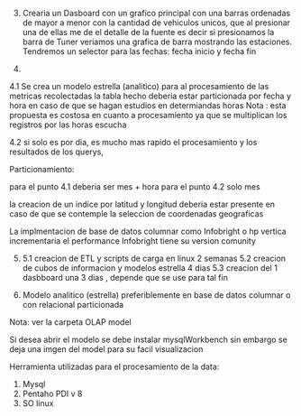 3. Crearia un Dasboard con un grafico principal con una barras ordenadas
 de mayor a menor con la cantidad de vehiculos unicos, que al presionar 
 una de ellas me de el detalle de la fuente  es decir si presionamos la barra
 de Tuner veriamos una grafica de barra mostrando las estaciones. 
 Tendremos un selector para las fechas: fecha inicio y fecha fin
 
 
 4. 
 
 4.1 Se crea un modelo estrella (analitico) para al procesamiento de las 
 metricas recolectadas la tabla hecho deberia estar particionada 
 por fecha y hora en caso de que se hagan estudios en determiandas horas
 Nota : esta propuesta es costosa en cuanto a procesamiento ya que se 
 multiplican los registros por las horas escucha
 
 4.2 si solo es por dia,  es mucho mas rapido el procesamiento y los resultados
 de los querys, 
 
 Particionamiento:
 
 para el punto 4.1 deberia ser mes + hora
 para el punto 4.2 solo mes
 
 la creacion de un indice por latitud y longitud deberia estar presente en caso 
 de que se contemple la seleccion de coordenadas geograficas
 
 La implmentacion de base de datos columnar como Infobright o hp vertica 
 incrementaria el performance Infobright tiene su version comunity
 
 5. 
	5.1 creacion de ETL y scripts de carga en linux 2 semanas
	5.2 creacion de cubos de informacion y modelos estrella 4 dias
	5.3 creacion del 1 dasbboard una 3  dias , depende que se use 
	para tal fin
	
	
6. Modelo analitico (estrella) preferiblemente en base de datos columnar 
o con relacional particionada

Nota: ver la carpeta OLAP model

Si desea abrir el modelo se debe instalar mysqlWorkbench
sin embargo se deja una imgen del model para su facil visualizacion


Herramienta utilizadas para el procesamiento de la data:

1. Mysql
2. Pentaho PDI v 8
3. SO linux



	

 
 
